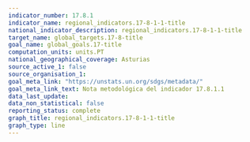 ```yaml
---
indicator_number: 17.8.1
indicator_name: regional_indicators.17-8-1-1-title
national_indicator_description: regional_indicators.17-8-1-1-title
target_name: global_targets.17-8-title
goal_name: global_goals.17-title
computation_units: units.PT
national_geographical_coverage: Asturias
source_active_1: false
source_organisation_1:  
goal_meta_link: "https://unstats.un.org/sdgs/metadata/"
goal_meta_link_text: Nota metodológica del indicador 17.8.1.1
data_last_update:  
data_non_statistical: false
reporting_status: complete
graph_title: regional_indicators.17-8-1-1-title
graph_type: line
---
```

